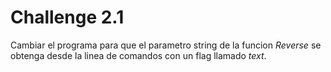 # Challenge 2.1

Cambiar el programa para que el parametro string de la funcion _Reverse_ se obtenga desde la linea de comandos con un flag llamado _text_.